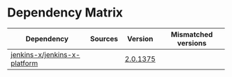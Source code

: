 # Dependency Matrix

Dependency | Sources | Version | Mismatched versions
---------- | ------- | ------- | -------------------
[jenkins-x/jenkins-x-platform](https://github.com/jenkins-x/jenkins-x-platform) |  | [2.0.1375](https://github.com/jenkins-x/jenkins-x-platform/releases/tag/v2.0.1375) | 
